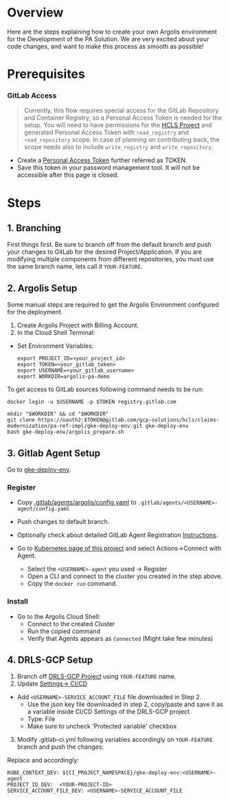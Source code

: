 # Overview
Here are the steps explaining how to create your own Argolis environment for the Development of the PA Solution.
We are very excited about your code changes, and want to make this process as smooth as possible!

# Prerequisites  <a name="prerequisites"></a>

### GitLab Access
> Currently, this flow requires special access for the GitLab Repository and Container Registry, so a Personal Access Token is needed for the setup.
You will need to have permissions for the [HCLS Project](https://gitlab.com/gcp-solutions/hcls/claims-modernization) and generated Personal Access Token with `read_registry` and `read_repository` scope.
In case of planning on contributing back, the scope needs also to include `write_registry` and `write_repository`.

- Create a [Personal Access Token](https://docs.gitlab.com/ee/user/profile/personal_access_tokens.html#create-a-personal-access-token) further referred as TOKEN.
- Save this token in your password management tool. It will not be accessible after this page is closed.


# Steps
## 1. Branching
First things first. Be sure to branch off from the default branch and push your changes to GitLab for the desired Project/Application.
If you are modifying multiple components from different repositories, you must use the same branch name, lets call it `YOUR-FEATURE`.

## 2. Argolis Setup
Some manual steps are required to get the Argolis Environment configured for the deployment.
1. Create Argolis Project with Billing Account.
2. In the Cloud Shell Terminal:

- Set Environment Variables:
  ```shell
  export PROJECT_ID=<your_project_id>
  export TOKEN=<your_gitlab_token>
  export USERNAME=<your_gitlab_username>
  export WORKDIR=argolis-pa-demo
  ```

To get access to GitLab sources following command needs to be run:
  ```shell
  docker login -u $USERNAME -p $TOKEN registry.gitlab.com
  ```


```shell
mkdir "$WORKDIR" && cd "$WORKDIR"
git clone https://oauth2:$TOKEN@gitlab.com/gcp-solutions/hcls/claims-modernization/pa-ref-impl/gke-deploy-env.git gke-deploy-env
bash gke-deploy-env/argolis_prepare.sh
```

## 3. Gitlab Agent Setup
Go to [gke-deploy-env](https://gitlab.com/gcp-solutions/hcls/claims-modernization/pa-ref-impl/gke-deploy-env).

### Register
- Copy [.gitlab/agents/argolis/config.yaml](https://gitlab.com/gcp-solutions/hcls/claims-modernization/pa-ref-impl/gke-deploy-env/-/tree/main/.gitlab/agents/argolis/config.yaml) to `.gitlab/agents/<USERNAME>-agent/config.yaml`
- Push changes to default branch.
- Optionally check about detailed GitLab Agent Registration [Instructions](https://docs.gitlab.com/ee/user/clusters/agent/install/index.html#create-the-agents-configuration-file).

- Go to [Kubernetes page of this project](https://gitlab.com/gcp-solutions/hcls/claims-modernization/pa-ref-impl/gke-deploy-env/-/clusters) and select Actions->Connect with Agent.
    - Select the `<USERNAME>-agent` you used -> Register 
    - Open a CLI and connect to the cluster you created in the step above.
    - Copy the  `docker run` command.


### Install
- Go to the Argolis Cloud Shell:
  - Connect to the created Cluster
  - Run the copied command
  - Verify that Agents appears as `Connected` (Might take few minutes)


## 4. DRLS-GCP Setup
1. Branch off [DRLS-GCP Project](https://gitlab.com/gcp-solutions/hcls/claims-modernization/pa-ref-impl/DRLS-GCP) using `YOUR-FEATURE` name. 
2. Update [Settings-> CI/CD](https://gitlab.com/gcp-solutions/hcls/claims-modernization/pa-ref-impl/DRLS-GCP/-/settings/ci_cd)

- Add `<USERNAME>-SERVICE_ACCOUNT_FILE` file downloaded in Step 2.
  - Use the json key file downloaded in step 2, copy/paste and save it as a variable inside CI/CD Settings of the DRLS-GCP project
  - Type: File
  - Make sure to uncheck 'Protected variable' checkbox

3. Modify .gitlab-ci.yml following variables accordingly on `YOUR-FEATURE` branch and push the changes:

Replace <USERNAME> and  <YOUR-PROJECT-ID> accordingly:
```shell
KUBE_CONTEXT_DEV: ${CI_PROJECT_NAMESPACE}/gke-deploy-env:<USERNAME>-agent
PROJECT_ID_DEV:  <YOUR-PROJECT-ID>
SERVICE_ACCOUNT_FILE_DEV: <USERNAME>-SERVICE_ACCOUNT_FILE
```

